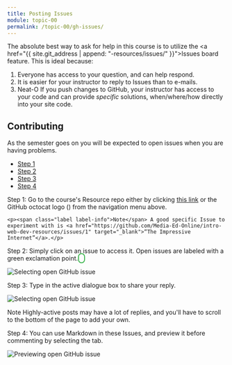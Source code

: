 ```yaml
---
title: Posting Issues
module: topic-00
permalink: /topic-00/gh-issues/
---
```


<div class="divider-rounded"></div>

The absolute best way to ask for help in this course is to utilize the <a href="{{ site.git_address | append: "-resources/issues/" }}">Issues board</a> feature. This is ideal because:

1. Everyone has access to your question, and can help respond.
2. It is easier for your instructor to reply to Issues than to e-mails.
3. <span class="label label-success">Neat-O</span> If you push changes to GitHub, your instructor has access to your code and can provide _specific_ solutions, when/where/how directly into your site code.


## Contributing
As the semester goes on you will be expected to open issues when you are having problems.

<ul class="nav nav-tabs">
  <li class="active"><a href="#step1" data-toggle="tab">Step 1</a></li>
  <li><a href="#step2" data-toggle="tab">Step 2</a></li>
  <li><a href="#step3" data-toggle="tab">Step 3</a></li>
  <li><a href="#step4" data-toggle="tab">Step 4</a></li>
</ul>
<div id="myTabContent" class="tab-content">
  <div class="tab-pane fade active in" id="step1">
    <p>Step 1: Go to the course's Resource repo either by clicking <a href="{{ site.git_address | append: "-resources/issues/" }}" target="_blank">this link</a> or the GitHub octocat logo (<i class="fa fa-github" aria-hidden="true"></i>) from the navigation menu above.</p>

    <p><span class="label label-info">Note</span> A good specific Issue to experiment with is <a href="https://github.com/Media-Ed-Online/intro-web-dev-resources/issues/1" target="_blank">“The Impressive Internet”</a>.</p>
  </div>
  <div class="tab-pane fade" id="step2">
    <p>Step 2: Simply click on an issue to access it. Open issues are labeled with a green exclamation point. <i class="fa fa-exclamation" style="border: 2px solid #38B44A; border-radius: 20px; color: #38B44A; width: 16pt; height: 16pt; padding: 1px 6px;" aria-hidden="true"></i></p>
    <img src="./../../docs/topic-00/img/gh-issues-select.png" alt="Selecting open GitHub issue" />
  </div>
  <div class="tab-pane fade" id="step3">
    <p>Step 3: Type in the active dialogue box to share your reply.</p>
    <img src="./../../docs/topic-00/img/gh-issues-write.png" alt="Selecting open GitHub issue" />
    <p><span class="label label-info">Note</span> Highly-active posts may have a lot of replies, and you'll have to scroll to the bottom of the page to add your own.</p>
  </div>
  <div class="tab-pane fade" id="step4">
    <p>Step 4: You can use Markdown in these Issues, and preview it before commenting by selecting the tab.</p>
    <img src="./../../docs/topic-00/img/gh-issues-preview.png" alt="Previewing open GitHub issue" />
  </div>
</div>
